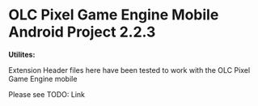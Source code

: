 # OLC Pixel Game Engine Mobile Android Project 2.2.3
<p><b>Utilites:</b></p>
<p>Extension Header files here have been tested to work with the OLC Pixel Game Engine mobile</p>
<p>Please see TODO: Link</p>

